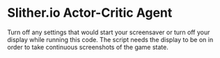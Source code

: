 # Slither.io Actor-Critic Agent

Turn off any settings that would start your screensaver or turn off your display while running this code. The script needs the display to be on in order to take continuous screenshots of the game state.
